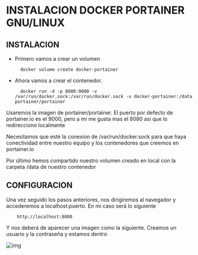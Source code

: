 # INSTALACION DOCKER PORTAINER GNU/LINUX
## INSTALACION
- Primero vamos a crear un volumen

        docker volume create docker-portainer

- Ahora vamos a crear el contenedor.

        docker run -d -p 8080:9000 -v /var/run/docker.sock:/var/run/docker.sock -v docker-portainer:/data portainer/portainer

Usaremos la imagen de portainer/portainer. El puerto por defecto de portainer.io es el 9000, pero a mi me gusta mas el 8080 asi que lo redirecciono localmente

Necesitamos que esté la conexion de /var/run/docker.sock para que haya conectividad entre nuestro equipo y los contenedores que creemos en portainer.io

Por último hemos compartido nuestro volumen creado en local con la carpeta /data de nuestro contenedor

        


## CONFIGURACION
Una vez seguido los pasos anteriores, nos dirigiremos al navegador y accederemos a localhost:puerto. En mi caso será lo siguiente

        http://localhost:8080
        
Y nos deberá de aparecer una imagen como la siguiente. Creamos un usuario y la contraseña y estamos dentro

![img](https://i.imgur.com/ikNZu3W.png)
